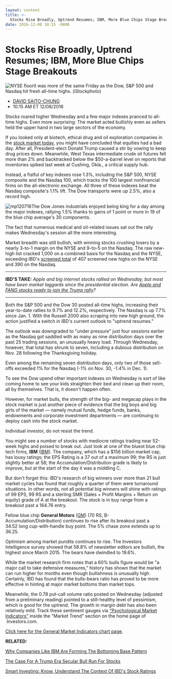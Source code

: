 ```yaml
---
layout: content
title: >-
  Stocks Rise Broadly, Uptrend Resumes; IBM, More Blue Chips Stage Breakouts
date: 2016-12-08 10:15 -0800
---
```



Stocks Rise Broadly, Uptrend Resumes; IBM, More Blue Chips Stage Breakouts
===========================================================================


![NYSE floor](https://www.investors.com/wp-content/uploads/2016/07/stock-nyse-1-iStock.jpg)It was more of the same Friday as the Dow, S&P 500 and Nasdaq hit fresh all-time highs. (iStockphoto)



* [DAVID SAITO-CHUNG](https://www.investors.com/author/chungd/ "Posts by DAVID SAITO-CHUNG")
* 10:15 AM ET 12/08/2016




Stocks roared higher Wednesday and a few major indexes pranced to all-time highs. Even more surprising: The market acted bullishly even as sellers held the upper hand in two large sectors of the economy.


If you looked only at biotech, ethical drug and oil exploration companies in the [stock market today](https://www.investors.com/category/market-trend/stock-market-today/), you might have concluded that equities had a bad day. After all, President-elect Donald Trump caused a stir by vowing to keep drug prices down. Meanwhile, West Texas intermediate crude oil futures fell more than 2% and backtracked below the $50-a-barrel level on reports that inventories spiked last week at Cushing, Okla., a critical supply hub.


Instead, a fistful of key indexes rose 1.3%, including the S&P 500, NYSE composite and the Nasdaq 100, which tracks the 100 largest nonfinancial firms on the all-electronic exchange. All three of these indexes beat the Nasdaq composite's 1.1% lift. The Dow transports were up 2.5%, also a record high.


![mp120716](https://www.investors.com/wp-content/uploads/2016/12/MP120716-155x300.png)The Dow Jones industrials enjoyed being king for a day among the major indexes, rallying 1.5% thanks to gains of 1 point or more in 19 of the blue chip average's 30 components.


The fact that numerous medical and oil-related issues sat out the rally makes Wednesday's session all the more interesting.


Market breadth was still bullish, with winning stocks crushing losers by a nearly 3-to-1 margin on the NYSE and 9-to-5 on the Nasdaq. The raw new-high list cracked 1,000 on a combined basis for the Nasdaq and the NYSE, exceeding IBD's [screened total](https://www.investors.com/data-tables/new-high-list-dec-06-2016/) of 407 screened new highs on the NYSE and 390 on the Nasdaq.




---


**IBD'S TAKE:** *Apple and big internet stocks rallied on Wednesday, but most have been market laggards since the presidential election. Are [Apple and FANG stocks ready to join the Trump rally](https://www.investors.com/news/technology/are-apple-fang-stocks-ready-to-join-the-trump-rally/)?*




---


Both the S&P 500 and the Dow 30 posted all-time highs, increasing their year-to-date rallies to 9.7% and 12.2%, respectively. The Nasdaq is up 7.7% since Jan. 1. With the Russell 2000 also scraping into new high ground, the action justified a switch in IBD's current outlook to "uptrend resumes."


The outlook was downgraded to "under pressure" just four sessions earlier as the Nasdaq got saddled with as many as nine distribution days over the past 25 trading sessions, an unusually heavy load. Through Wednesday, however, that total has shrunk to seven, including a dubious distribution on Nov. 28 following the Thanksgiving holiday.


Even among the remaining seven distribution days, only two of those sell-offs exceeded 1% for the Nasdaq (-1% on Nov. 30, -1.4% in Dec. 1).


To see the Dow upend other important indexes on Wednesday is sort of like coming home to see your kids straighten their bed and clean up their room, all by themselves. That is, it doesn't happen often.


However, for market bulls, the strength of the big- and megacap plays in the stock market is just another piece of evidence that the big boys and big girls of the market — namely mutual funds, hedge funds, banks, endowments and corporate investment departments — are continuing to deploy cash into the stock market.


Individual investor, do not resist the trend.


You might see a number of stocks with mediocre ratings trading near 52-week highs and poised to break out. Just look at one of the bluest blue chip tech firms, **IBM** ([IBM](https://research.investors.com/quote.aspx?symbol=IBM)). The company, which has a $156 billion market cap, has lousy ratings; the EPS Rating is a 37 out of a maximum 99; the RS is just slightly better at 58; the Accumulation/Distribution grade is likely to improve, but at the start of the day it was a middling C.


 But don't forget this: IBD's research of big winners over more than 21 bull market cycles has found that roughly a quarter of them were turnaround situations. In other words, not all potential big winners will shine with ratings of 99 EPS, 99 RS and a sterling SMR (Sales + Profit Margins + Return on equity) grade of A at the breakout.
The stock is in buy range from a breakout past a 164.76 entry.


Fellow blue chip **General Motors** ([GM](https://research.investors.com/quote.aspx?symbol=GM)) (70 RS, B- Accumulation/Distribution) continues to rise after its breakout past a 34.52 long cup-with-handle buy point. The 5% chase zone extends up to 36.25.


Optimism among market pundits continues to rise. The Investors Intelligence survey showed that 58.8% of newsletter editors are bullish, the highest since March 2015. The bears have dwindled to 19.6%.


While the market research firm notes that a 60% bulls figure would be "a major call to take defensive measures," history has shown that the market can run higher for months even though bullishness is unusually high. Certainly, IBD has found that the bulls-bears ratio has proved to be more effective in hinting at major market bottoms than market tops.


Meanwhile, the 0.78 put-call volume ratio posted on Wednesday (adjusted from a preliminary reading) pointed to a still-healthy level of pessimism, which is good for the uptrend. The growth in margin debt has also been relatively mild. Track these sentiment gauges via ["Psychological Market Indicators"](http://research.investors.com/psychological-market-indicators/) inside the "Market Trend" section on the home page of  Investors.com.


[Click here for the General Market Indicators chart page](https://www.investors.com/wp-content/uploads/2016/12/IBD0712152927GMI-1.pdf).


**RELATED:**


[Why Companies Like IBM Are Forming The Bottoming Base Pattern](https://www.investors.com/how-to-invest/investors-corner/investing-after-a-market-deep-freeze-how-to-spot-the-bottoming-base/)


[The Case For A Trump Era Secular Bull Run For Stocks](https://www.investors.com/news/trump-win-stocks-rise-new-bull-market/)


[Smart Investing: Know, Understand The Context Of IBD's Stock Ratings](https://www.investors.com/how-to-invest/investors-corner/investing-to-win-how-to-use-ibds-eps-rs-ratings-correctly/)




